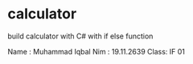 # calculator
build calculator with C# with if else function

Name : Muhammad Iqbal
Nim  : 19.11.2639
Class: IF 01
